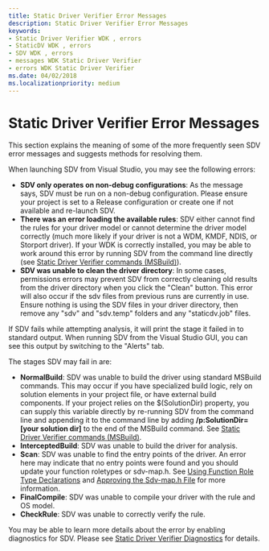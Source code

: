 ```yaml
---
title: Static Driver Verifier Error Messages
description: Static Driver Verifier Error Messages
keywords:
- Static Driver Verifier WDK , errors
- StaticDV WDK , errors
- SDV WDK , errors
- messages WDK Static Driver Verifier
- errors WDK Static Driver Verifier
ms.date: 04/02/2018
ms.localizationpriority: medium
---
```


# Static Driver Verifier Error Messages


This section explains the meaning of some of the more frequently seen SDV error messages and suggests methods for resolving them.

When launching SDV from Visual Studio, you may see the following errors:

* **SDV only operates on non-debug configurations**: As the message says, SDV must be run on a non-debug configuration.  Please ensure your project is set to a Release configuration or create one if not available and re-launch SDV.
* **There was an error loading the available rules**: SDV either cannot find the rules for your driver model or cannot determine the driver model correctly (much more likely if your driver is not a WDM, KMDF, NDIS, or Storport driver).  If your WDK is correctly installed, you may be able to work around this error by running SDV from the command line directly (see [Static Driver Verifier commands (MSBuild)](-static-driver-verifier-commands--msbuild-.md)).
* **SDV was unable to clean the driver directory**: In some cases, permissions errors may prevent SDV from correctly cleaning old results from the driver directory when you click the "Clean" button.  This error will also occur if the sdv files from previous runs are currently in use.  Ensure nothing is using the SDV files in your driver directory, then remove any "sdv" and "sdv.temp" folders and any "staticdv.job" files.

If SDV fails while attempting analysis, it will print the stage it failed in to standard output.  When running SDV from the Visual Studio GUI, you can see this output by switching to the "Alerts" tab.

The stages SDV may fail in are:
* **NormalBuild**: SDV was unable to build the driver using standard MSBuild commands.  This may occur if you have specialized build logic, rely on solution elements in your project file, or have external build components.  If your project relies on the $(SolutionDir) property, you can supply this variable directly by re-running SDV from the command line and appending it to the command line by adding **/p:SolutionDir=\[your solution dir\]** to the end of the MSBuild command.  See [Static Driver Verifier commands (MSBuild)](-static-driver-verifier-commands--msbuild-.md).
* **InterceptedBuild**: SDV was unable to build the driver for analysis.  
* **Scan**: SDV was unable to find the entry points of the driver.  An error here may indicate that no entry points were found and you should update your function roletypes or sdv-map.h.  See [Using Function Role Type Declarations](using-function-role-type-declarations.md) and [Approving the Sdv-map.h File](approving-the-sdv-map-h-file.md) for more information.
* **FinalCompile**: SDV was unable to compile your driver with the rule and OS model.
* **CheckRule**: SDV was unable to correctly verify the rule.

You may be able to learn more details about the error by enabling diagnostics for SDV.  Please see [Static Driver Verifier Diagnostics](static-driver-verifier-diagnostics.md) for details.
